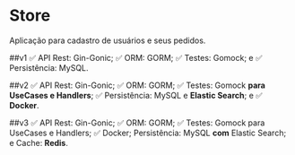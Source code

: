 # Store
Aplicação para cadastro de usuários e seus pedidos. 

##v1
✅ API Rest: Gin-Gonic;
✅ ORM: GORM;
✅ Testes: Gomock; e
✅ Persistência: MySQL.

##v2
✅ API Rest: Gin-Gonic;
✅ ORM: GORM;
✅ Testes: Gomock **para UseCases e Handlers**;
✅ Persistência: MySQL e **Elastic Search**; e
✅ **Docker**.

##v3
✅ API Rest: Gin-Gonic;
✅ ORM: GORM;
✅ Testes: Gomock para UseCases e Handlers;
✅ Docker;
Persistência: MySQL **com** Elastic Search; e
Cache: **Redis**.